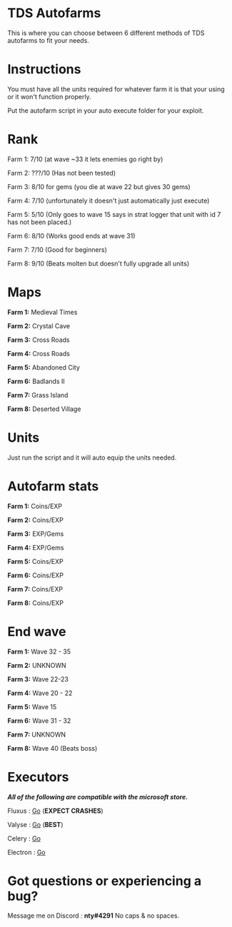 # TDS Autofarms
This is where you can choose between 6 different methods of TDS autofarms to fit your needs.

# Instructions

You must have all the units required for whatever farm it is that your using or it won't function properly.

Put the autofarm script in your auto execute folder for your exploit.

# Rank

Farm 1: 7/10 (at wave ~33 it lets enemies go right by)

Farm 2: ???/10 (Has not been tested)

Farm 3: 8/10 for gems (you die at wave 22 but gives 30 gems)

Farm 4: 7/10 (unfortunately it doesn't just automatically just execute)

Farm 5: 5/10 (Only goes to wave 15 says in strat logger that unit with id 7 has not been placed.)

Farm 6: 8/10 (Works good ends at wave 31)

Farm 7: 7/10 (Good for beginners)

Farm 8: 9/10 (Beats molten but doesn't fully upgrade all units)

# Maps

**Farm 1:** Medieval Times

**Farm 2:** Crystal Cave

**Farm 3:** Cross Roads

**Farm 4:** Cross Roads

**Farm 5:** Abandoned City

**Farm 6:** Badlands II

**Farm 7:** Grass Island

**Farm 8:** Deserted Village

# Units

Just run the script and it will auto equip the units needed.

# Autofarm stats

**Farm 1:** Coins/EXP

**Farm 2:** Coins/EXP

**Farm 3:** EXP/Gems

**Farm 4:** EXP/Gems

**Farm 5:** Coins/EXP

**Farm 6:** Coins/EXP

**Farm 7:** Coins/EXP

**Farm 8:** Coins/EXP

# End wave

**Farm 1:** Wave 32 - 35

**Farm 2:** UNKNOWN

**Farm 3:** Wave 22-23

**Farm 4:** Wave 20 - 22

**Farm 5:** Wave 15

**Farm 6:** Wave 31 - 32

**Farm 7:** UNKNOWN

**Farm 8:** Wave 40 (Beats boss)

# Executors

***All of the following  are compatible with the microsoft store.***

Fluxus : <a href="https://fluxteam.net" target="_Blank">Go</a> (**EXPECT CRASHES**)

Valyse : <a href="https://valyse.net" target="_Blank">Go</a> (**BEST**)

Celery : <a href="https://0xvienna.github.io/Celery/" target="_Blank">Go</a>

Electron : <a href="https://ryos.lol" target="_Blank">Go</a>

# Got questions or experiencing a bug?

Message me on Discord : **nty#4291** No caps & no spaces.
